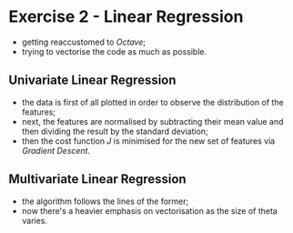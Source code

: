 # Exercise 2 - Linear Regression
- getting reaccustomed to *Octave*;
- trying to vectorise the code as much as possible.

## Univariate Linear Regression
- the data is first of all plotted in order to observe the distribution of the features;
- next, the features are normalised by subtracting their mean value and then dividing the result by
the standard deviation;
- then the cost function *J* is minimised for the new set of features via *Gradient Descent*.

## Multivariate Linear Regression
- the algorithm follows the lines of the former;
- now there's a heavier emphasis on vectorisation as the size of theta varies.
